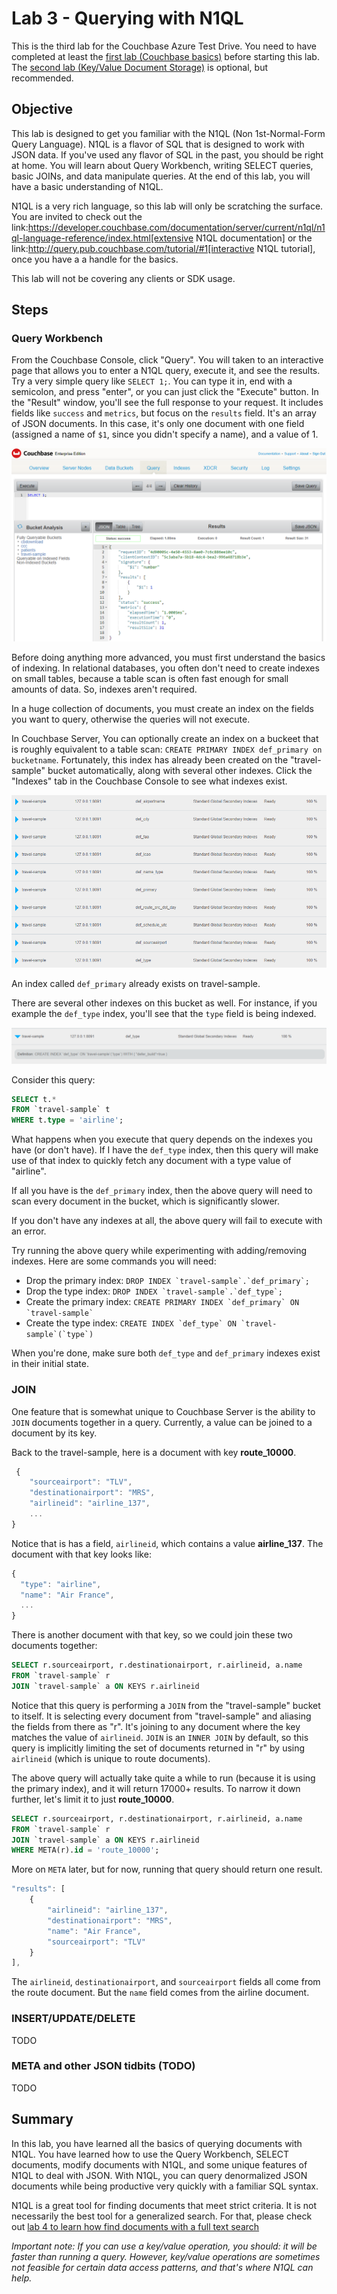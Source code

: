 # Lab 3 - Querying with N1QL

This is the third lab for the Couchbase Azure Test Drive. You need to have completed at least the [first lab (Couchbase basics)](1couchbasebasics.md) before starting this lab. The [second lab (Key/Value Document Storage)](2keyvaluedocumentstorage.md) is optional, but recommended.

## Objective

This lab is designed to get you familiar with the N1QL (Non 1st-Normal-Form Query Language). N1QL is a flavor of SQL that is designed to work with JSON data. If you've used any flavor of SQL in the past, you should be right at home. You will learn about Query Workbench, writing SELECT queries, basic JOINs, and data manipulate queries. At the end of this lab, you will have a basic understanding of N1QL.

N1QL is a very rich language, so this lab will only be scratching the surface. You are invited to check out the link:https://developer.couchbase.com/documentation/server/current/n1ql/n1ql-language-reference/index.html[extensive N1QL documentation] or the link:http://query.pub.couchbase.com/tutorial/#1[interactive N1QL tutorial], once you have a a handle for the basics.

This lab will not be covering any clients or SDK usage.

## Steps

### Query Workbench

From the Couchbase Console, click "Query". You will taken to an interactive page that allows you to enter a N1QL query, execute it, and see the results. Try a very simple query like `SELECT 1;`. You can type it in, end with a semicolon, and press "enter", or you can just click the "Execute" button. In the "Result" window, you'll see the full response to your request. It includes fields like `success` and `metrics`, but focus on the `results` field. It's an array of JSON documents. In this case, it's only one document with one field (assigned a name of `$1`, since you didn't specify a name), and a value of 1.

![First N1QL query](/images/0301-first-n1ql.png)

Before doing anything more advanced, you must first understand the basics of indexing. In relational databases, you often don't need to create indexes on small tables, because a table scan is often fast enough for small amounts of data. So, indexes aren't required.

In a huge collection of documents, you must create an index on the fields you want to query, otherwise the queries will not execute.

In Couchbase Server, You can optionally create an index on a buckeet that is roughly equivalent to a table scan: `CREATE PRIMARY INDEX def_primary on bucketname`. Fortunately, this index has already been created on the "travel-sample" bucket automatically, along with several other indexes. Click the "Indexes" tab in the Couchbase Console to see what indexes exist.

![Indexes](/images/0302-indexes.png)

An index called `def_primary` already exists on travel-sample.

There are several other indexes on this bucket as well. For instance, if you example the `def_type` index, you'll see that the `type` field is being indexed.

![Index on type field](/images/0303-def-type-index.png)

Consider this query:

```sql
SELECT t.*
FROM `travel-sample` t
WHERE t.type = 'airline';
```

What happens when you execute that query depends on the indexes you have (or don't have). If I have the `def_type` index, then this query will make use of that index to quickly fetch any document with a type value of "airline".

If all you have is the `def_primary` index, then the above query will need to scan every document in the bucket, which is significantly slower.

If you don't have any indexes at all, the above query will fail to execute with an error.

Try running the above query while experimenting with adding/removing indexes. Here are some commands you will need:

* Drop the primary index: `` DROP INDEX `travel-sample`.`def_primary`; ``
* Drop the type index: `` DROP INDEX `travel-sample`.`def_type`; ``
* Create the primary index: `` CREATE PRIMARY INDEX `def_primary` ON `travel-sample` ``
* Create the type index: `` CREATE INDEX `def_type` ON `travel-sample`(`type`) ``

When you're done, make sure both `def_type` and `def_primary` indexes exist in their initial state.

### JOIN

One feature that is somewhat unique to Couchbase Server is the ability to `JOIN` documents together in a query. Currently, a value can be joined to a document by its key.

Back to the travel-sample, here is a document with key **route_10000**.

```javascript
 {
    "sourceairport": "TLV",
    "destinationairport": "MRS",
    "airlineid": "airline_137",
    ...
}
```

Notice that is has a field, `airlineid`, which contains a value **airline_137**. The document with that key looks like:

```javascript
{
  "type": "airline",
  "name": "Air France",
  ...
}
```

There is another document with that key, so we could join these two documents together:

```sql
SELECT r.sourceairport, r.destinationairport, r.airlineid, a.name
FROM `travel-sample` r
JOIN `travel-sample` a ON KEYS r.airlineid
```

Notice that this query is performing a `JOIN` from the "travel-sample" bucket to itself. It is selecting every document from "travel-sample" and aliasing the fields from there as "r". It's joining to any document where the key matches the value of `airlineid`. `JOIN` is an `INNER JOIN` by default, so this query is implicitly limiting the set of documents returned in "r" by using `airlineid` (which is unique to route documents).

The above query will actually take quite a while to run (because it is using the primary index), and it will return 17000+ results. To narrow it down further, let's limit it to just **route_10000**.

```sql
SELECT r.sourceairport, r.destinationairport, r.airlineid, a.name
FROM `travel-sample` r
JOIN `travel-sample` a ON KEYS r.airlineid
WHERE META(r).id = 'route_10000';
```

More on `META` later, but for now, running that query should return one result.

```javascript
"results": [
    {
        "airlineid": "airline_137",
        "destinationairport": "MRS",
        "name": "Air France",
        "sourceairport": "TLV"
    }
],
```

The `airlineid`, `destinationairport`, and `sourceairport` fields all come from the route document. But the `name` field comes from the airline document.

### INSERT/UPDATE/DELETE

TODO

### META and other JSON tidbits (TODO)

TODO

## Summary

In this lab, you have learned all the basics of querying documents with N1QL. You have learned how to use the Query Workbench, SELECT documents, modify documents with N1QL, and some unique features of N1QL to deal with JSON. With N1QL, you can query denormalized JSON documents while being productive very quickly with a familiar SQL syntax.

N1QL is a great tool for finding documents that meet strict criteria. It is not necessarily the best tool for a generalized search. For that, please check out [lab 4 to learn how find documents with a full text search](4fts.md)

_Important note: If you can use a key/value operation, you should: it will be faster than running a query. However, key/value operations are sometimes not feasible for certain data access patterns, and that's where N1QL can help._